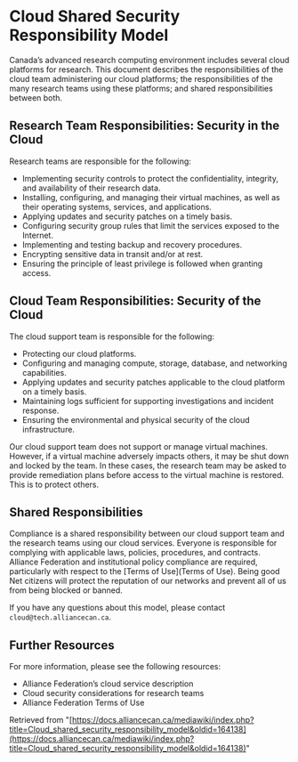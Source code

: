 # Cloud Shared Security Responsibility Model

Canada’s advanced research computing environment includes several cloud platforms for research. This document describes the responsibilities of the cloud team administering our cloud platforms; the responsibilities of the many research teams using these platforms; and shared responsibilities between both.

## Research Team Responsibilities: Security in the Cloud

Research teams are responsible for the following:

*   Implementing security controls to protect the confidentiality, integrity, and availability of their research data.
*   Installing, configuring, and managing their virtual machines, as well as their operating systems, services, and applications.
*   Applying updates and security patches on a timely basis.
*   Configuring security group rules that limit the services exposed to the Internet.
*   Implementing and testing backup and recovery procedures.
*   Encrypting sensitive data in transit and/or at rest.
*   Ensuring the principle of least privilege is followed when granting access.

## Cloud Team Responsibilities: Security of the Cloud

The cloud support team is responsible for the following:

*   Protecting our cloud platforms.
*   Configuring and managing compute, storage, database, and networking capabilities.
*   Applying updates and security patches applicable to the cloud platform on a timely basis.
*   Maintaining logs sufficient for supporting investigations and incident response.
*   Ensuring the environmental and physical security of the cloud infrastructure.

Our cloud support team does not support or manage virtual machines. However, if a virtual machine adversely impacts others, it may be shut down and locked by the team. In these cases, the research team may be asked to provide remediation plans before access to the virtual machine is restored. This is to protect others.

## Shared Responsibilities

Compliance is a shared responsibility between our cloud support team and the research teams using our cloud services. Everyone is responsible for complying with applicable laws, policies, procedures, and contracts. Alliance Federation and institutional policy compliance are required, particularly with respect to the [Terms of Use](Terms of Use). Being good Net citizens will protect the reputation of our networks and prevent all of us from being blocked or banned.

If you have any questions about this model, please contact `cloud@tech.alliancecan.ca`.

## Further Resources

For more information, please see the following resources:

*   Alliance Federation’s cloud service description
*   Cloud security considerations for research teams
*   Alliance Federation Terms of Use

Retrieved from "[https://docs.alliancecan.ca/mediawiki/index.php?title=Cloud_shared_security_responsibility_model&oldid=164138](https://docs.alliancecan.ca/mediawiki/index.php?title=Cloud_shared_security_responsibility_model&oldid=164138)"
